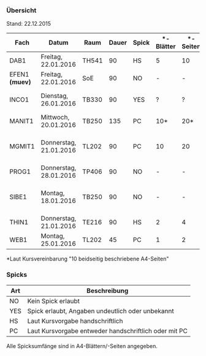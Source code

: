 ### Übersicht
Stand: 22.12.2015

Fach          | Datum                  | Raum   | Dauer | Spick | *-Blätter | *-Seiten  | Hilfsmittel   | Muster
---           | ---                    | ---    | ---   | ---   | ---       | ---       | ---           | ---
DAB1          | Freitag, 22.01.2016    | TH541  | 90    | HS    | 5         | 10        | Keine         | [official](samples/dab1.pdf)
EFEN1 **(muev)**  | Freitag, 22.01.2016    | SoE    | 90    | NO    | -         | -         | Keine         | (none)
INCO1         | Dienstag, 26.01.2016   | TB330  | 90    | YES   | ?         | ?         | Unterlagen, keine el. Hilfsmittel/Bücher ausser TR    | [official](samples/inco1.pdf)
MANIT1        | Mittwoch, 20.01.2016   | TB250  | 135   | PC    | 10*       | 20*       | TR, Formelsammlung    | [official](samples/manit1.pdf)
MGMIT1        | Donnerstag, 21.01.2016 | TL202  | 90    | PC    | 10        | 20        | TR            | [official-zp1](samples/mgmit1-zp1.pdf) [official-zp2](samples/mgmit1-zp2.pdf)
PROG1         | Donnerstag, 28.01.2016 | TP406  | 90    | NO    | -         | -         | Keine         | [official](samples/prog1.pdf)
SIBE1         | Montag, 18.01.2016     | TB250  | 90    | NO    | -         | -         | PC, Memory Stick, Gedruckte Unterrichtsmaterialien, Wörter-/Lehrbücher        | [official](samples/sibe1.pdf) [add. material](samples/sibe1-mat.pdf)
THIN1         | Donnerstag, 21.01.2016 | TE216  | 90    | HS    | 2         | 4         | Keine         | (folgt)
WEB1          | Montag, 25.01.2016     | TL202  | 45    | PC    | 1         | 2         | Keine         | [official](samples/web1.pdf)

*Laut Kursvereinbarung "10 beidseitig beschriebene A4-Seiten"

### Spicks

Art   | Beschreibung
---   | ---
NO    | Kein Spick erlaubt
YES   | Spick erlaubt, Angaben undeutlich oder unbekannt
HS    | Laut Kursvorgabe handschriftlich
PC    | Laut Kursvorgabe entweder handschriftlich oder mit PC

Alle Spicksumfänge sind in A4-Blättern/-Seiten angegeben.

